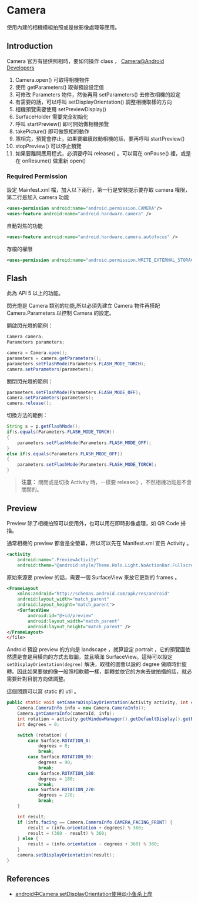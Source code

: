 # Camera

使用內建的相機模組拍照或是做影像處理等應用。

## Introduction

Camera 官方有提供照相時，要如何操作 class ， [Camera@Android Developers](http://developer.android.com/reference/android/hardware/Camera.html)

1. Camera.open() 可取得相機物件
2. 使用 getParameters() 取得預設設定值
3. 可修改 Parameters 物件，然後再用 setParameters() 去修改相機的設定
4. 有需要的話，可以呼叫 setDisplayOrientation() 調整相機取樣的方向
5. 相機預覽需要使用 setPreviewDisplay()
6. SurfaceHolder 需要完全初始化
7. 呼叫 startPreview() 即可開始做相機預覽
8. takePicture() 即可做照相的動作
9. 照相完，預覽會停止，如果要繼續啟動相機的話，要再呼叫 startPreview()
10. stopPreview() 可以停止預覽
11. 如果要離開應用程式，必須要呼叫 release() 。可以寫在 onPause() 裡，或是在 onResume() 做重新 open()

### Required Permission

設定 Mainfest.xml 檔，加入以下兩行，第一行是安裝提示要存取 camera 權限，第二行是加入 camera 功能

```xml
<uses-permission android:name="android.permission.CAMERA"/>
<uses-feature android:name="android.hardware.camera" />
```

自動對焦的功能

```xml
<uses-feature android:name="android.hardware.camera.autofocus" />
```

存檔的權限

```xml
<uses-permission android:name="android.permission.WRITE_EXTERNAL_STORAGE" />
```

## Flash

此為 API 5 以上的功能。

閃光燈是 Camera 類別的功能,所以必須先建立 Camera 物件再搭配 Camera.Parameters 以控制 Camera 的設定。

開啟閃光燈的範例：

```java
Camera camera;
Parameters parameters;

camera = Camera.open();
parameters = camera.getParameters();
parameters.setFlashMode(Parameters.FLASH_MODE_TORCH);
camera.setParameters(parameters);
```

關閉閃光燈的範例：

```java
parameters.setFlashMode(Parameters.FLASH_MODE_OFF);
camera.setParameters(parameters);
camera.release();
```

切換方法的範例：

```java
String s = p.getFlashMode();
if(s.equals(Parameters.FLASH_MODE_TORCH))
{
    parameters.setFlashMode(Parameters.FLASH_MODE_OFF);
}
else if(s.equals(Parameters.FLASH_MODE_OFF))
{
    parameters.setFlashMode(Parameters.FLASH_MODE_TORCH);
}
```

> **注意：** 關閉或是切換 Activity 時，一樣要 release() ，不然相機功能是不會關閉的。


## Preview

Preview 除了相機拍照可以使用外，也可以用在即時影像處理，如 QR Code 掃描。

通常相機的 preview 都會是全螢幕，所以可以先在 Manifest.xml 宣告 Activity 。

```xml
<activity
    android:name=".PreviewActivity"
    android:theme="@android:style/Theme.Holo.Light.NoActionBar.Fullscreen" />
```

原始來源要 preview 的話，需要一個 SurfaceView 來放它更新的 frames 。

```xml
<FrameLayout
    xmlns:android="http://schemas.android.com/apk/res/android"
    android:layout_width="match_parent"
    android:layout_height="match_parent">
    <SurfaceView
        android:id="@+id/preview"
        android:layout_width="match_parent"
        android:layout_height="match_parent" />
</FrameLayout>
</file>
```

Android 預設 preview 的方向是 landscape ，就算設定 portrait ，它的預覽圖依然還是會是用橫向的方式去取圖，並且填滿 SurfaceView。這時可以設定 `setDisplayOrientation(degree)` 解決，取樣的圖會以設的 degree 做順時針旋轉。因此如果要做的像一般照相軟體一樣，翻轉並依它的方向去做拍攝的話，就必需要針對目前方向做調整。

這個問題可以寫 static 的 util 。

```java
public static void setCameraDisplayOrientation(Activity activity, int cameraId, Camera camera) {
    Camera.CameraInfo info = new Camera.CameraInfo();
    Camera.getCameraInfo(cameraId, info);
    int rotation = activity.getWindowManager().getDefaultDisplay().getRotation();
    int degrees = 0;

    switch (rotation) {
        case Surface.ROTATION_0:
            degrees = 0;
            break;
        case Surface.ROTATION_90:
            degrees = 90;
            break;
        case Surface.ROTATION_180:
            degrees = 180;
            break;
        case Surface.ROTATION_270:
            degrees = 270;
            break;
    }

    int result;
    if (info.facing == Camera.CameraInfo.CAMERA_FACING_FRONT) {
        result = (info.orientation + degrees) % 360;
        result = (360 - result) % 360;
    } else {
        result = (info.orientation - degrees + 360) % 360;
    }
    camera.setDisplayOrientation(result);
}
```

References
----------

* [android中Camera setDisplayOrientation使用@小鱼杀上岸](http://www.fish24k.com/?p=655965)
